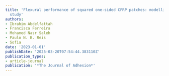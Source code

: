 ```yaml
---
title: 'Flexural performance of squared one-sided CFRP patches: modelling and experimental
  study'
authors:
- Ibrahim Abdelfattah
- Francisca Ferreira
- Mohamed Nasr Saleh
- Paulo N. B. Reis
- Sofia
date: '2023-01-01'
publishDate: '2025-03-20T07:54:44.383110Z'
publication_types:
- article-journal
publication: '*The Journal of Adhesion*'
---
```


